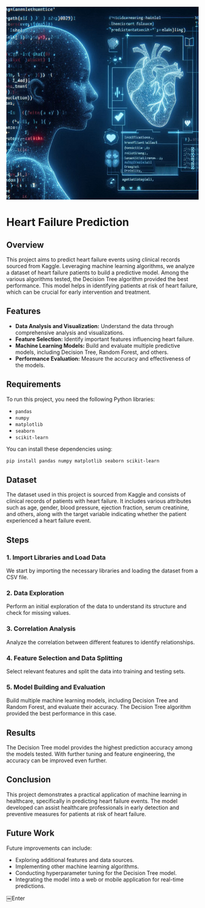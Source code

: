 ![Heart Failure Plot](image/heart_failure_plot..jpeg)


# Heart Failure Prediction

## Overview

This project aims to predict heart failure events using clinical records sourced from Kaggle. Leveraging machine learning algorithms, we analyze a dataset of heart failure patients to build a predictive model. Among the various algorithms tested, the Decision Tree algorithm provided the best performance. This model helps in identifying patients at risk of heart failure, which can be crucial for early intervention and treatment.

## Features

- **Data Analysis and Visualization:** Understand the data through comprehensive analysis and visualizations.
- **Feature Selection:** Identify important features influencing heart failure.
- **Machine Learning Models:** Build and evaluate multiple predictive models, including Decision Tree, Random Forest, and others.
- **Performance Evaluation:** Measure the accuracy and effectiveness of the models.

## Requirements

To run this project, you need the following Python libraries:
- `pandas`
- `numpy`
- `matplotlib`
- `seaborn`
- `scikit-learn`

You can install these dependencies using:
```bash
pip install pandas numpy matplotlib seaborn scikit-learn
```

## Dataset

The dataset used in this project is sourced from Kaggle and consists of clinical records of patients with heart failure. It includes various attributes such as age, gender, blood pressure, ejection fraction, serum creatinine, and others, along with the target variable indicating whether the patient experienced a heart failure event.

## Steps

### 1. Import Libraries and Load Data
We start by importing the necessary libraries and loading the dataset from a CSV file.

### 2. Data Exploration
Perform an initial exploration of the data to understand its structure and check for missing values.

### 3. Correlation Analysis
Analyze the correlation between different features to identify relationships.

### 4. Feature Selection and Data Splitting
Select relevant features and split the data into training and testing sets.

### 5. Model Building and Evaluation
Build multiple machine learning models, including Decision Tree and Random Forest, and evaluate their accuracy. The Decision Tree algorithm provided the best performance in this case.

## Results

The Decision Tree model provides the highest prediction accuracy among the models tested. With further tuning and feature engineering, the accuracy can be improved even further.

## Conclusion

This project demonstrates a practical application of machine learning in healthcare, specifically in predicting heart failure events. The model developed can assist healthcare professionals in early detection and preventive measures for patients at risk of heart failure.

## Future Work

Future improvements can include:
- Exploring additional features and data sources.
- Implementing other machine learning algorithms.
- Conducting hyperparameter tuning for the Decision Tree model.
- Integrating the model into a web or mobile application for real-time predictions.

￼Enter

